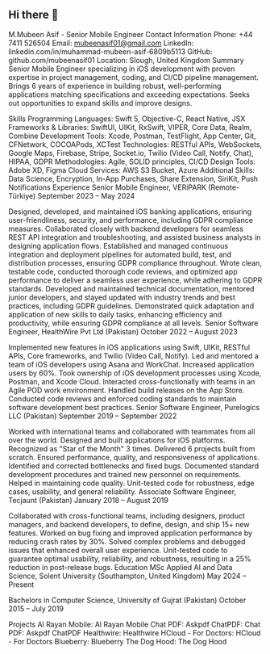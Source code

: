## Hi there 👋

<!--
**mubeenasif01/mubeenasif01** is a ✨ _special_ ✨ repository because its `README.md` (this file) appears on your GitHub profile.

Here are some ideas to get you started:

- 🔭 I’m currently working on ...
- 🌱 I’m currently learning ...
- 👯 I’m looking to collaborate on ...
- 🤔 I’m looking for help with ...
- 💬 Ask me about ...
- 📫 How to reach me: ...
- 😄 Pronouns: ...
- ⚡ Fun fact: ...
-->

M.Mubeen Asif - Senior Mobile Engineer
Contact Information
Phone: +44 7411 526504
Email: mubeenasif01@gmail.com
LinkedIn: linkedin.com/in/muhammad-mubeen-asif-6809b5113
GitHub: github.com/mubeenasif01
Location: Slough, United Kingdom
Summary
Senior Mobile Engineer specializing in iOS development with proven expertise in project management, coding, and CI/CD pipeline management. Brings 6 years of experience in building robust, well-performing applications matching specifications and exceeding expectations. Seeks out opportunities to expand skills and improve designs.

Skills
Programming Languages: Swift 5, Objective-C, React Native, JSX
Frameworks & Libraries: SwiftUI, UIKit, RxSwift, VIPER, Core Data, Realm, Combine
Development Tools: Xcode, Postman, TestFlight, App Center, Git, CFNetwork, COCOAPods, XCTest
Technologies: RESTful APIs, WebSockets, Google Maps, Firebase, Stripe, Socket.io, Twilio (Video Call, Notify, Chat), HIPAA, GDPR
Methodologies: Agile, SOLID principles, CI/CD
Design Tools: Adobe XD, Figma
Cloud Services: AWS S3 Bucket, Azure
Additional Skills: Data Science, Encryption, In-App Purchases, Share Extension, SiriKit, Push Notifications
Experience
Senior Mobile Engineer, VERiPARK (Remote-Türkiye)
September 2023 – May 2024

Designed, developed, and maintained iOS banking applications, ensuring user-friendliness, security, and performance, including GDPR compliance measures.
Collaborated closely with backend developers for seamless REST API integration and troubleshooting, and assisted business analysts in designing application flows.
Established and managed continuous integration and deployment pipelines for automated build, test, and distribution processes, ensuring GDPR compliance throughout.
Wrote clean, testable code, conducted thorough code reviews, and optimized app performance to deliver a seamless user experience, while adhering to GDPR standards.
Developed and maintained technical documentation, mentored junior developers, and stayed updated with industry trends and best practices, including GDPR guidelines.
Demonstrated quick adaptation and application of new skills to daily tasks, enhancing efficiency and productivity, while ensuring GDPR compliance at all levels.
Senior Software Engineer, HealthWire Pvt Ltd (Pakistan)
October 2022 – August 2023

Implemented new features in iOS applications using Swift, UIKit, RESTful APIs, Core frameworks, and Twilio (Video Call, Notify).
Led and mentored a team of iOS developers using Asana and WorkChat.
Increased application users by 60%.
Took ownership of iOS development processes using Xcode, Postman, and Xcode Cloud.
Interacted cross-functionally with teams in an Agile POD work environment.
Handled build releases on the App Store.
Conducted code reviews and enforced coding standards to maintain software development best practices.
Senior Software Engineer, Purelogics LLC (Pakistan)
September 2019 – September 2022

Worked with international teams and collaborated with teammates from all over the world.
Designed and built applications for iOS platforms.
Recognized as "Star of the Month" 3 times.
Delivered 6 projects built from scratch.
Ensured performance, quality, and responsiveness of applications.
Identified and corrected bottlenecks and fixed bugs.
Documented standard development procedures and trained new personnel on requirements.
Helped in maintaining code quality.
Unit-tested code for robustness, edge cases, usability, and general reliability.
Associate Software Engineer, Tecjaunt (Pakistan)
January 2018 – August 2019

Collaborated with cross-functional teams, including designers, product managers, and backend developers, to define, design, and ship 15+ new features.
Worked on bug fixing and improved application performance by reducing crash rates by 30%.
Solved complex problems and debugged issues that enhanced overall user experience.
Unit-tested code to guarantee optimal usability, reliability, and robustness, resulting in a 25% reduction in post-release bugs.
Education
MSc Applied AI and Data Science, Solent University (Southampton, United Kingdom)
May 2024 – Present

Bachelors in Computer Science, University of Gujrat (Pakistan)
October 2015 – July 2019

Projects
Al Rayan Mobile: Al Rayan Mobile
Chat PDF: Askpdf ChatPDF: Chat PDF: Askpdf ChatPDF
Healthwire: Healthwire
HCloud - For Doctors: HCloud - For Doctors
Blueberry: Blueberry
The Dog Hood: The Dog Hood
